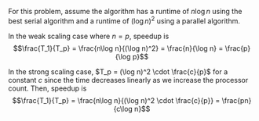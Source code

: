 For this problem, assume the algorithm has a runtime of $n\log n$ using the best serial algorithm and a runtime of $(\log n)^2$ using a parallel algorithm.

In the weak scaling case where $n=p$, speedup is
$$\frac{T_1}{T_p} = \frac{n\log n}{(\log n)^2} = \frac{n}{\log n} = \frac{p}{\log p}$$

In the strong scaling case, $T_p = (\log n)^2 \cdot \frac{c}{p}$ for a constant $c$ since the time decreases linearly as we increase the processor count. Then, speedup is
$$\frac{T_1}{T_p} = \frac{n\log n}{(\log n)^2 \cdot \frac{c}{p}} = \frac{pn}{c\log n}$$
